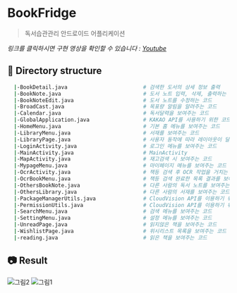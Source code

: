 # BookFridge


> 독서습관관리 안드로이드 어플리케이션 

*링크를 클릭하시면 구현 영상을 확인할 수 있습니다 : [Youtube](https://youtu.be/D0fzvmMCYlo)*

## 📂 Directory structure
``` bash
  |-BookDetail.java                        # 검색한 도서의 상세 정보 출력
  |-BookNote.java                          # 도서 노트 입력, 삭제, 출력하는 코드
  |-BookNoteEdit.java                      # 도서 노트를 수정하는 코드
  |-BroadCast.java                         # 목표량 알림을 알려주는 코드
  |-Calendar.java                          # 독서달력을 보여주는 코드
  |-GlobalApplication.java                 # KAKAO API를 사용하기 위한 코드
  |-HomeMenu.java                          # 기본 홈 메뉴를 보여주는 코드
  |-LibraryMenu.java                       # 서재를 보여주는 코드
  |-LibraryPage.java                       # 사용자 동작에 따라 레이아웃이 달라지는 코드
  |-LoginActivity.java                     # 로그인 메뉴를 보여주는 코드
  |-MainActivity.java                      # MainActivity
  |-MapActivity.java                       # 재고검색 시 보여주는 코드
  |-MypageMenu.java                        # 마이페이지 메뉴를 보여주는 코드
  |-OcrActivity.java                       # 책등 검색 후 OCR 작업을 거치는 코드
  |-OcrBookMenu.java                       # 책등 검색 완료한 목록 결과를 보여주는 코드
  |-OthersBookNote.java                    # 다른 사람의 독서 노트를 보여주는 코드
  |-OthersLibrary.java                     # 다른 사람의 서재를 보여주는 코드
  |-PackageManagerUtils.java               # CloudVision API를 이용하기 위한 코드
  |-PermissionUtils.java                   # CloudVision API를 이용하기 위한 코드
  |-SearchMenu.java                        # 검색 메뉴를 보여주는 코드
  |-SettingMenu.java                       # 설정 메뉴를 보여주는 코드
  |-UnreadPage.java                        # 읽지않은 책을 보여주는 코드
  |-WishlistPage.java                      # 위시리스트 목록을 보여주는 코드
  |-reading.java                           # 읽은 책을 보여주는 코드
```


## :camera: Result
![그림2](https://user-images.githubusercontent.com/48244162/95160896-a5281880-07dc-11eb-9e95-fb2ee75cb805.png)
![그림1](https://user-images.githubusercontent.com/48244162/95160908-ad805380-07dc-11eb-9d10-9901ced9c346.png)
